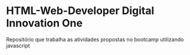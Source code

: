 # HTML-Web-Developer Digital Innovation One

Repositório que trabalha as atividades propostas no bootcamp utilizando javascript
